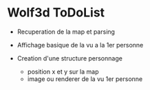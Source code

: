 # Wolf3d ToDoList

- Recuperation de la map et parsing
- Affichage basique de la vu a la 1er personne

- Creation d'une structure personnage
  - position x et y sur la map
  - image ou renderer de la vu 1er personne
